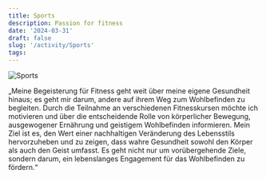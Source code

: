 ```yaml
---
title: Sports
description: Passion for fitness
date: '2024-03-31'
draft: false
slug: '/activity/Sports'
tags:
---
```


![Sports](/Sports1.png)

„Meine Begeisterung für Fitness geht weit über meine eigene Gesundheit hinaus; es geht mir darum, andere auf ihrem Weg zum Wohlbefinden zu begleiten. Durch die Teilnahme an verschiedenen Fitnesskursen möchte ich motivieren und über die entscheidende Rolle von körperlicher Bewegung, ausgewogener Ernährung und geistigem Wohlbefinden informieren. Mein Ziel ist es, den Wert einer nachhaltigen Veränderung des Lebensstils hervorzuheben und zu zeigen, dass wahre Gesundheit sowohl den Körper als auch den Geist umfasst. Es geht nicht nur um vorübergehende Ziele, sondern darum, ein lebenslanges Engagement für das Wohlbefinden zu fördern.“
